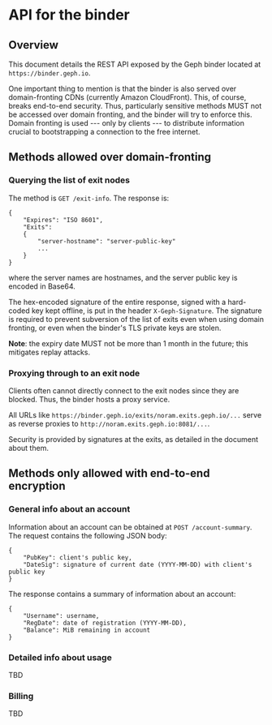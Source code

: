 # API for the binder

## Overview

This document details the REST API exposed by the Geph binder located at `https://binder.geph.io`.

One important thing to mention is that the binder is also served over domain-fronting CDNs (currently Amazon CloudFront). This, of course, breaks end-to-end security. Thus, particularly sensitive methods MUST not be accessed over domain fronting, and the binder will try to enforce this. Domain fronting is used --- only by clients --- to distribute information crucial to bootstrapping a connection to the free internet.

## Methods allowed over domain-fronting

### Querying the list of exit nodes

The method is `GET /exit-info`. The response is:

    {
        "Expires": "ISO 8601",
        "Exits":
        {
            "server-hostname": "server-public-key"
            ...
        }
    }

where the server names are hostnames, and the server public key is encoded in Base64.

The hex-encoded signature of the entire response, signed with a hard-coded key kept offline, is put in the header `X-Geph-Signature`. The signature is required to prevent subversion of the list of exits even when using domain fronting, or even when the binder's TLS private keys are stolen.

**Note**: the expiry date MUST not be more than 1 month in the future; this mitigates replay attacks.

### Proxying through to an exit node

Clients often cannot directly connect to the exit nodes since they are blocked. Thus, the binder hosts a proxy service.

All URLs like `https://binder.geph.io/exits/noram.exits.geph.io/...` serve as reverse proxies to `http://noram.exits.geph.io:8081/...`.

Security is provided by signatures at the exits, as detailed in the document about them.

## Methods only allowed with end-to-end encryption

### General info about an account

Information about an account can be obtained at `POST /account-summary`. The request contains the following JSON body:

    {
        "PubKey": client's public key,
        "DateSig": signature of current date (YYYY-MM-DD) with client's public key
    }

The response contains a summary of information about an account:

    {
        "Username": username,
        "RegDate": date of registration (YYYY-MM-DD),
        "Balance": MiB remaining in account
    }

### Detailed info about usage

TBD

### Billing

TBD
